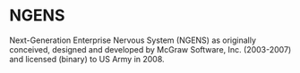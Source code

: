 NGENS
=====

Next-Generation Enterprise Nervous System (NGENS) as originally conceived, designed and developed by McGraw Software, Inc. (2003-2007) and licensed (binary) to US Army in 2008.
